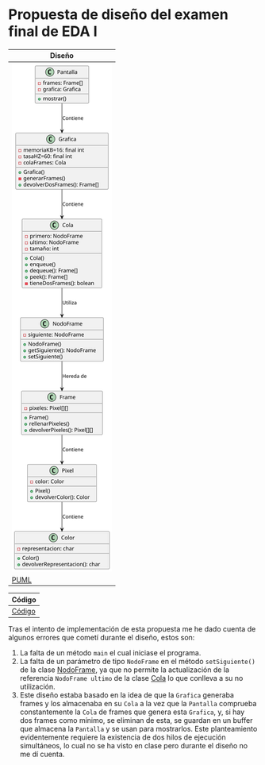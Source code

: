 # Propuesta de diseño del examen final de EDA I

| Diseño                |
|-----------------------|
| ![Diagrama](diagrama/diagrama.svg) |
| [PUML](diagrama/diagrama.puml) |

| Código                |
|-----------------------|
| [Código](src) |

Tras el intento de implementación de esta propuesta me he dado cuenta de algunos errores que cometí durante el diseño, estos son:

1. La falta de un método `main` el cual iniciase el programa.
2. La falta de un parámetro de tipo `NodoFrame` en el método `setSiguiente()` de la clase [NodoFrame](src/NodoFrame.java), ya que no permite la actualización de la referencia `NodoFrame ultimo` de la clase [Cola](src/Cola.java) lo que conlleva a su no utilización.
3. Este diseño estaba basado en la idea de que la `Grafica` generaba frames y los almacenaba en su `Cola` a la vez que la `Pantalla` comprueba constantemente la `Cola` de frames que genera esta `Grafica`, y, si hay dos frames como mínimo, se eliminan de esta, se guardan en un buffer que almacena la `Pantalla` y se usan para mostrarlos. Este planteamiento evidentemente requiere la existencia de dos hilos de ejecución simultáneos, lo cual no se ha visto en clase pero durante el diseño no me dí cuenta.
